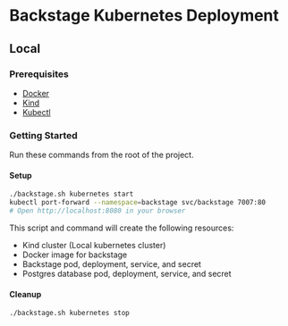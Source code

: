 # Backstage Kubernetes Deployment

## Local

### Prerequisites

- [Docker](https://docs.docker.com/get-docker/)
- [Kind](https://kind.sigs.k8s.io/docs/user/quick-start/)
- [Kubectl](https://kubernetes.io/docs/tasks/tools/install-kubectl/)

### Getting Started

Run these commands from the root of the project.

#### Setup

```bash
./backstage.sh kubernetes start
kubectl port-forward --namespace=backstage svc/backstage 7007:80
# Open http://localhost:8080 in your browser
```

This script and command will create the following resources:

- Kind cluster (Local kubernetes cluster)
- Docker image for backstage
- Backstage pod, deployment, service, and secret
- Postgres database pod, deployment, service, and secret

#### Cleanup

```bash
./backstage.sh kubernetes stop
```
